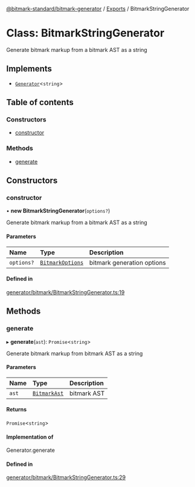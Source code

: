 [@bitmark-standard/bitmark-generator](../API.md) / [Exports](../modules.md) / BitmarkStringGenerator

# Class: BitmarkStringGenerator

Generate bitmark markup from a bitmark AST as a string

## Implements

- [`Generator`](../interfaces/Generator.md)<`string`\>

## Table of contents

### Constructors

- [constructor](BitmarkStringGenerator.md#constructor)

### Methods

- [generate](BitmarkStringGenerator.md#generate)

## Constructors

### constructor

• **new BitmarkStringGenerator**(`options?`)

Generate bitmark markup from a bitmark AST as a string

#### Parameters

| Name | Type | Description |
| :------ | :------ | :------ |
| `options?` | [`BitmarkOptions`](../interfaces/BitmarkOptions.md) | bitmark generation options |

#### Defined in

[generator/bitmark/BitmarkStringGenerator.ts:19](https://github.com/getMoreBrain/bitmark-generator/blob/de39d9c/src/generator/bitmark/BitmarkStringGenerator.ts#L19)

## Methods

### generate

▸ **generate**(`ast`): `Promise`<`string`\>

Generate bitmark markup from bitmark AST as a string

#### Parameters

| Name | Type | Description |
| :------ | :------ | :------ |
| `ast` | [`BitmarkAst`](../interfaces/BitmarkAst.md) | bitmark AST |

#### Returns

`Promise`<`string`\>

#### Implementation of

Generator.generate

#### Defined in

[generator/bitmark/BitmarkStringGenerator.ts:29](https://github.com/getMoreBrain/bitmark-generator/blob/de39d9c/src/generator/bitmark/BitmarkStringGenerator.ts#L29)
